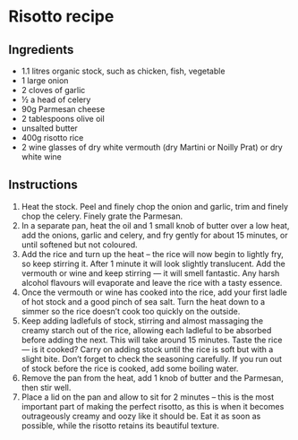 # Risotto recipe

## Ingredients

* 1.1 litres organic stock, such as chicken, fish, vegetable
* 1 large onion
* 2 cloves of garlic
* ½ a head of celery
* 90g Parmesan cheese
* 2 tablespoons olive oil
* unsalted butter
* 400g risotto rice
* 2 wine glasses of dry white vermouth (dry Martini or Noilly Prat) or dry white wine

## Instructions

1. Heat the stock. Peel and finely chop the onion and garlic, trim and finely chop the celery. Finely grate the Parmesan.
2. In a separate pan, heat the oil and 1 small knob of butter over a low heat, add the onions, garlic and celery, and fry gently for about 15 minutes, or until softened but not coloured.
3. Add the rice and turn up the heat – the rice will now begin to lightly fry, so keep stirring it. After 1 minute it will look slightly translucent. Add the vermouth or wine and keep stirring — it will smell fantastic. Any harsh alcohol flavours will evaporate and leave the rice with a tasty essence.
4. Once the vermouth or wine has cooked into the rice, add your first ladle of hot stock and a good pinch of sea salt. Turn the heat down to a simmer so the rice doesn’t cook too quickly on the outside.
5. Keep adding ladlefuls of stock, stirring and almost massaging the creamy starch out of the rice, allowing each ladleful to be absorbed before adding the next. This will take around 15 minutes. Taste the rice — is it cooked? Carry on adding stock until the rice is soft but with a slight bite. Don’t forget to check the seasoning carefully. If you run out of stock before the rice is cooked, add some boiling water.
6. Remove the pan from the heat, add 1 knob of butter and the Parmesan, then stir well.
7. Place a lid on the pan and allow to sit for 2 minutes – this is the most important part of making the perfect risotto, as this is when it becomes outrageously creamy and oozy like it should be. Eat it as soon as possible, while the risotto retains its beautiful texture.
